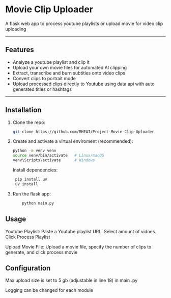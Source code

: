 # Movie Clip Uploader

A flask web app to process youtube playlists or upload movie for video clip uploading

---

## Features

- Analyze a youtube playlist and clip it
- Upload your own movie files for automated AI clipping
- Extract, transcribe and burn subtitles onto video clips
- Convert clips to portrait mode
- Upload processed clips directly to Youtube using data api with auto generated titles or hashtags

---

## Installation

1. Clone the repo:
   ```bash
   git clone https://github.com/MHEAI/Project-Movie-Clip-Uploader
   ```
2. Create and activate a virtual enviroment (recommended):

   ```bash
   python -m venv venv
   source venv/bin/activate   # Linux/macOS
   venv\Scripts\activate      # Windows
   ```

   Install dependencies:

   ```bash
    pip install uv
    uv install
   ```

3. Run the flask app:

   ```bash
       python main.py
   ```

## Usage

Youtube Playlist:
Paste a Youtube playlist URL. Select amount of vidoes. Click Process Playlist

Upload Movie File:
Upload a movie file, specify the number of clips to generate, and click process movie

## Configuration

Max upload size is set to 5 gb (adjustable in line 18) in main .py

Logging can be changed for each module
